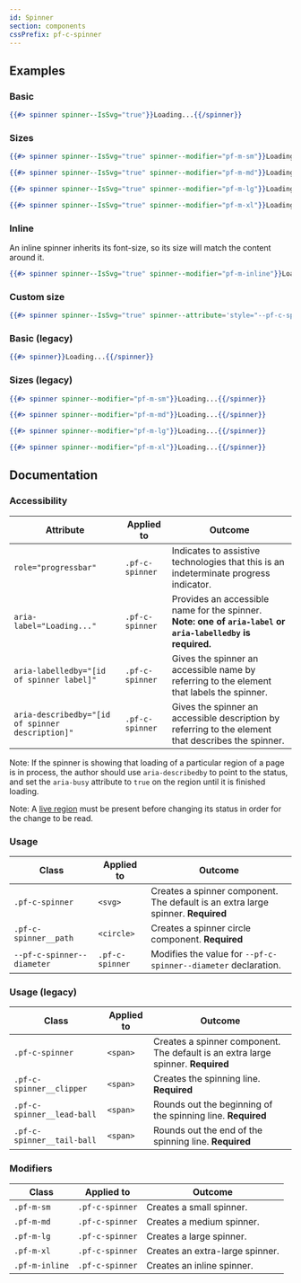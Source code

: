 ```yaml
---
id: Spinner
section: components
cssPrefix: pf-c-spinner
---
```


## Examples

### Basic
```hbs
{{#> spinner spinner--IsSvg="true"}}Loading...{{/spinner}}
```

### Sizes
```hbs
{{#> spinner spinner--IsSvg="true" spinner--modifier="pf-m-sm"}}Loading...{{/spinner}}

{{#> spinner spinner--IsSvg="true" spinner--modifier="pf-m-md"}}Loading...{{/spinner}}

{{#> spinner spinner--IsSvg="true" spinner--modifier="pf-m-lg"}}Loading...{{/spinner}}

{{#> spinner spinner--IsSvg="true" spinner--modifier="pf-m-xl"}}Loading...{{/spinner}}
```

### Inline
An inline spinner inherits its font-size, so its size will match the content around it.

```hbs isBeta
{{#> spinner spinner--IsSvg="true" spinner--modifier="pf-m-inline"}}Loading...{{/spinner}}
```

### Custom size
```hbs
{{#> spinner spinner--IsSvg="true" spinner--attribute='style="--pf-c-spinner--diameter: 80px;"'}}Loading...{{/spinner}}
```

### Basic (legacy)
```hbs
{{#> spinner}}Loading...{{/spinner}}
```

### Sizes (legacy)
```hbs
{{#> spinner spinner--modifier="pf-m-sm"}}Loading...{{/spinner}}

{{#> spinner spinner--modifier="pf-m-md"}}Loading...{{/spinner}}

{{#> spinner spinner--modifier="pf-m-lg"}}Loading...{{/spinner}}

{{#> spinner spinner--modifier="pf-m-xl"}}Loading...{{/spinner}}
```


## Documentation
### Accessibility
| Attribute | Applied to | Outcome |
| -- | -- | -- |
| `role="progressbar"` | `.pf-c-spinner` | Indicates to assistive technologies that this is an indeterminate progress indicator. |
| `aria-label="Loading..."` | `.pf-c-spinner` | Provides an accessible name for the spinner. **Note: one of `aria-label` or `aria-labelledby` is required.** |
| `aria-labelledby="[id of spinner label]"` | `.pf-c-spinner` | Gives the spinner an accessible name by referring to the element that labels the spinner. |
| `aria-describedby="[id of spinner description]"` | `.pf-c-spinner` | Gives the spinner an accessible description by referring to the element that describes the spinner. |

Note: If the spinner is showing that loading of a particular region of a page is in process, the author should use `aria-describedby` to point to the status, and set the `aria-busy` attribute to `true` on the region until it is finished loading.

Note: A [live region](https://developer.mozilla.org/en-US/docs/Web/Accessibility/ARIA/ARIA_Live_Regions) must be present before changing its status in order for the change to be read.

### Usage
| Class | Applied to | Outcome |
| -- | -- | -- |
| `.pf-c-spinner` | `<svg>` |  Creates a spinner component. The default is an extra large spinner. **Required**|
| `.pf-c-spinner__path` | `<circle>` |  Creates a spinner circle component. **Required**|
| `--pf-c-spinner--diameter` | `.pf-c-spinner` | Modifies the value for `--pf-c-spinner--diameter` declaration. |

### Usage (legacy)
| Class | Applied to | Outcome |
| -- | -- | -- |
| `.pf-c-spinner` | `<span>` |  Creates a spinner component. The default is an extra large spinner. **Required**|
| `.pf-c-spinner__clipper` | `<span>` |  Creates the spinning line. **Required**|
| `.pf-c-spinner__lead-ball` | `<span>` |  Rounds out the beginning of the spinning line. **Required**|
| `.pf-c-spinner__tail-ball` | `<span>` |  Rounds out the end of the spinning line. **Required**|

### Modifiers
| Class | Applied to | Outcome |
| -- | -- | -- |
| `.pf-m-sm` | `.pf-c-spinner` |  Creates a small spinner. |
| `.pf-m-md` | `.pf-c-spinner` |  Creates a medium spinner. |
| `.pf-m-lg` | `.pf-c-spinner` |  Creates a large spinner. |
| `.pf-m-xl` | `.pf-c-spinner` |  Creates an extra-large spinner. |
| `.pf-m-inline` | `.pf-c-spinner` |  Creates an inline spinner. |
